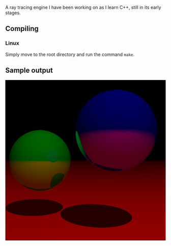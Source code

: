 A ray tracing engine I have been working on as I learn C++, still in its early stages.

## Compiling
### Linux
Simply move to the root directory and run the command ``make``.

## Sample output
![Sample output](sample.png)
